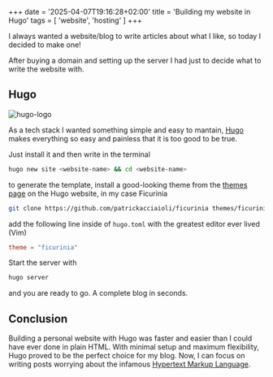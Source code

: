 +++
date = '2025-04-07T19:16:28+02:00'
title = 'Building my website in Hugo'
tags = [ 'website', 'hosting' ]
+++

I always wanted a website/blog to write articles about what I like, so today I decided to make one! 

After buying a domain and setting up the server I had just to decide what to write the website with.

## Hugo
![hugo-logo](https://gohugo.io/images/hugo-logo-wide.svg)

As a tech stack I wanted something simple and easy to mantain, 
[Hugo](https://gohugo.io/) makes everything so easy and painless that it is too good to be true. 

Just install it and then write in the terminal
```bash 
hugo new site <website-name> && cd <website-name>
``` 
to generate the template, install a good-looking theme from the [themes page](https://themes.gohugo.io/themes/) on the Hugo website, in my case Ficurinia
```bash
git clone https://github.com/patrickacciaioli/ficurinia themes/ficurinia
```
add the following line inside of `hugo.toml` with the greatest editor ever lived (Vim)
```toml
theme = "ficurinia"
```
Start the server with
```bash
hugo server 
```
and you are ready to go. A complete blog in seconds.

## Conclusion
Building a personal website with Hugo was faster and easier than I could have ever done in plain HTML. With minimal setup and maximum flexibility, Hugo proved to be the perfect choice for my blog. Now, I can focus on writing posts worrying about the infamous [Hypertext Markup Language](https://en.wikipedia.org/wiki/HTML).
